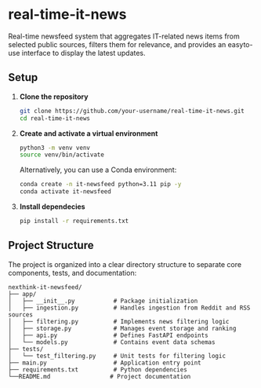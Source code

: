 # real-time-it-news
Real-time newsfeed system that aggregates IT-related news items from selected public sources, filters them for relevance, and provides an easyto-use interface to display the latest updates.


## Setup

1. **Clone the repository**
   ```bash
   git clone https://github.com/your-username/real-time-it-news.git
   cd real-time-it-news
   ```

2. **Create and activate a virtual environment**
    ```bash
    python3 -m venv venv
    source venv/bin/activate
    ```
    Alternatively, you can use a Conda environment:
    ```bash
    conda create -n it-newsfeed python=3.11 pip -y 
    conda activate it-newsfeed
    ```

3. **Install dependecies**
    ```bash 
    pip install -r requirements.txt
    ```


## Project Structure

The project is organized into a clear directory structure to separate core components, tests, and documentation:

```
nexthink-it-newsfeed/
├── app/
│   ├── __init__.py           # Package initialization
│   ├── ingestion.py          # Handles ingestion from Reddit and RSS sources
│   ├── filtering.py          # Implements news filtering logic
│   ├── storage.py            # Manages event storage and ranking
│   ├── api.py                # Defines FastAPI endpoints
│   └── models.py             # Contains event data schemas
├── tests/
│   └── test_filtering.py     # Unit tests for filtering logic
├── main.py                   # Application entry point
├── requirements.txt          # Python dependencies
└──README.md                 # Project documentation
```


